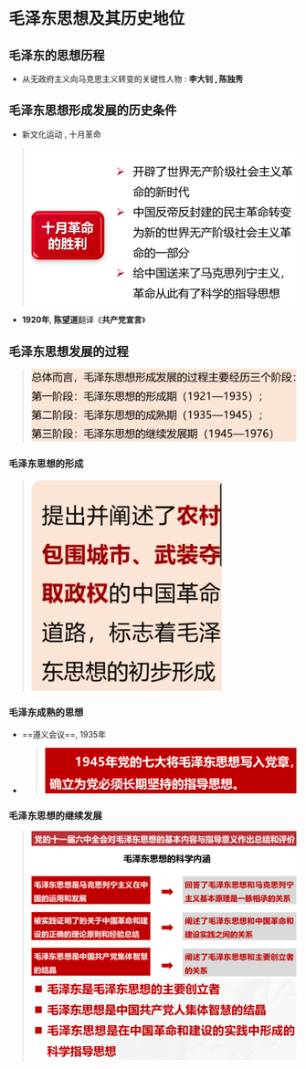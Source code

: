 

# 毛泽东思想及其历史地位

## 毛泽东的思想历程

* 从无政府主义向马克思主义转变的关键性人物 : **李大钊 , 陈独秀**

## 毛泽东思想形成发展的历史条件
  * 新文化运动 , 十月革命
  >  ![](image/2022-03-07-15-35-13.png)
  * **1920年**, **陈望道**翻译《**共产党宣言**》

## 毛泽东思想发展的过程

> ![](image/2022-03-07-15-38-51.png)

### 毛泽东思想的形成
> ![](image/2022-03-07-15-39-30.png)

### 毛泽东成熟的思想
* ==遵义会议==, 1935年
* > ![](image/2022-03-07-15-41-21.png)

### 毛泽东思想的继续发展
> ![](image/2022-03-07-15-42-24.png)
> ![](image/2022-03-07-15-42-42.png)
> ![](image/2022-03-07-15-45-55.png)